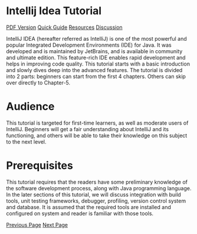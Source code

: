# Intellij Idea Tutorial
[PDF Version](../intellij_idea/intellij_idea_pdf_version.md)
[Quick Guide](../intellij_idea/intellij_idea_quick_guide.md)
[Resources](../intellij_idea/intellij_idea_useful_resources.md)
[Discussion](../intellij_idea/intellij_idea_discussion.md)

IntelliJ IDEA (hereafter referred as IntelliJ) is one of the most powerful and popular Integrated Development Environments (IDE) for Java. It was developed and is maintained by JetBrains, and is available in community and ultimate edition. This feature-rich IDE enables rapid development and helps in improving code quality. This tutorial starts with a basic introduction and slowly dives deep into the advanced features. The tutorial is divided into 2 parts: beginners can start from the first 4 chapters. Others can skip over directly to Chapter-5.

# Audience
This tutorial is targeted for first-time learners, as well as moderate users of IntelliJ. Beginners will get a fair understanding about IntelliJ and its functioning, and others will be able to take their knowledge on this subject to the next level.

# Prerequisites
This tutorial requires that the readers have some preliminary knowledge of the software development process, along with Java programming language. In the later sections of this tutorial, we will discuss integration with build tools, unit testing frameworks, debugger, profiling, version control system and database. It is assumed that the required tools are installed and configured on system and reader is familiar with those tools.


[Previous Page](../intellij_idea/index.md) [Next Page](../intellij_idea/intellij_idea_introduction.md) 

